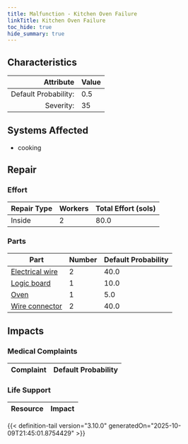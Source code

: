 ```yaml
---
title: Malfunction - Kitchen Oven Failure
linkTitle: Kitchen Oven Failure
toc_hide: true
hide_summary: true
---
```

<!-- This is generated by the MarsSim HelpGenertor, do not edit. -->

## Characteristics

| Attribute      | Value |
|--------:|:------|
|Default Probability:|0.5|
|Severity:|35|

## Systems Affected 
- cooking

## Repair

### Effort
|Repair Type|Workers|Total Effort (sols)|
|---|---|---|
|Inside|2|80.0|

### Parts
|Part|Number|Default Probability|
|---|---|---|
|[Electrical wire](/docs/definitions/part/electrical-wire)|2|40.0|
|[Logic board](/docs/definitions/part/logic-board)|1|10.0|
|[Oven](/docs/definitions/part/oven)|1|5.0|
|[Wire connector](/docs/definitions/part/wire-connector)|2|40.0|

## Impacts

### Medical Complaints
|Complaint|Default Probability|
|---|---|

### Life Support
|Resource|Impact|
|---|---|


{{< definition-tail version="3.10.0" generatedOn="2025-10-09T21:45:01.8754429" >}}

